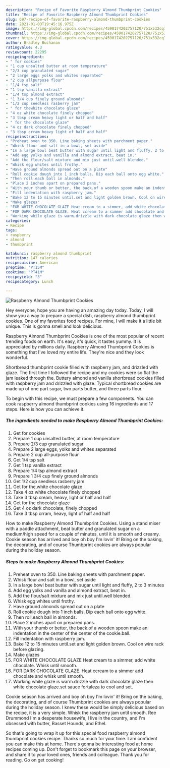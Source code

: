 ```yaml
---
description: "Recipe of Favorite Raspberry Almond Thumbprint Cookies"
title: "Recipe of Favorite Raspberry Almond Thumbprint Cookies"
slug: 697-recipe-of-favorite-raspberry-almond-thumbprint-cookies
date: 2021-01-03T19:45:16.975Z
image: https://img-global.cpcdn.com/recipes/4590174202757120/751x532cq70/raspberry-almond-thumbprint-cookies-recipe-main-photo.jpg
thumbnail: https://img-global.cpcdn.com/recipes/4590174202757120/751x532cq70/raspberry-almond-thumbprint-cookies-recipe-main-photo.jpg
cover: https://img-global.cpcdn.com/recipes/4590174202757120/751x532cq70/raspberry-almond-thumbprint-cookies-recipe-main-photo.jpg
author: Bradley Buchanan
ratingvalue: 4.3
reviewcount: 22295
recipeingredient:
- " for cookies"
- "1 cup unsalted butter at room temperature"
- "2/3 cup granulated sugar"
- "2 large eggs yolks and whites separated"
- "2 cup allpurpose flour"
- "1/4 tsp salt"
- "1 tsp vanilla extract"
- "1/4 tsp almond extract"
- "1 3/4 cup finely ground almonds"
- "1/2 cup seedless rasberry jam"
- " for thewhite chocolate glaze"
- "4 oz white chocolate finely chopped"
- "3 tbsp cream heavy light or half and half"
- " for the chocolate glaze"
- "4 oz dark chocolate finely chopped"
- "3 tbsp crram heavy light of half and half"
recipeinstructions:
- "Preheat oven to 350. Line baking sheets with parchment paper."
- "Whisk flour and salt in a bowl, set aside"
- "In a large bowl beat butter with sugar until light and fluffy, 2 to 3 minutes"
- "Add egg yolks and vanilla and almond extract, beat in."
- "Add the flour/salt mixture and mix just until.well blended."
- "Whisk egg whites until frothy."
- "Have ground almonds spread out on a plate"
- "Roll cookie dough into 1 inch balls. Dip each ball onto egg white."
- "Then roll.each ball in almonds."
- "Place 2 inches apart on prepared pans."
- "With your thumb or better, the back.of a wooden spoon make an indentation in the center of the center of the cookie.ball."
- "Fill indentation with raspberry jam."
- "Bake 12 to 15 minutes until.set and light golden brown. Cool on wire rack before glazing."
- "Make glazes"
- "FOR WHITE CHOCOLATE GLAZE Heat cream to a simmer, add white chocolate. Whisk until smooth."
- "FOR DARK CHOCOLATE GLAZE. Heat ccream to a simmer add chocolate and whisk until smooth."
- "Working while glaze is warm.drizzle with dark chocolate glaze then white chocolate glaze.set sauce fortaleza to cool and set."
categories:
- Recipe
tags:
- raspberry
- almond
- thumbprint

katakunci: raspberry almond thumbprint 
nutrition: 147 calories
recipecuisine: American
preptime: "PT15M"
cooktime: "PT41M"
recipeyield: "3"
recipecategory: Lunch

---
```



![Raspberry Almond Thumbprint Cookies](https://img-global.cpcdn.com/recipes/4590174202757120/751x532cq70/raspberry-almond-thumbprint-cookies-recipe-main-photo.jpg)

Hey everyone, hope you are having an amazing day today. Today, I will show you a way to prepare a special dish, raspberry almond thumbprint cookies. One of my favorites food recipes. For mine, I will make it a little bit unique. This is gonna smell and look delicious.

Raspberry Almond Thumbprint Cookies is one of the most popular of recent trending foods on earth. It's easy, it's quick, it tastes yummy. It is appreciated by millions daily. Raspberry Almond Thumbprint Cookies is something that I've loved my entire life. They're nice and they look wonderful.

Shortbread thumbprint cookie filled with raspberry jam, and drizzled with glaze. The first time I followed the recipe and my cookies were so flat the jam leaked through the. Buttery almond and vanilla shortbread cookies filled with raspberry jam and drizzled with glaze. Typical shortbread cookies are made up of one part sugar, two parts butter, and three parts flour.


To begin with this recipe, we must prepare a few components. You can cook raspberry almond thumbprint cookies using 16 ingredients and 17 steps. Here is how you can achieve it.

<!--inarticleads1-->

##### The ingredients needed to make Raspberry Almond Thumbprint Cookies:

1. Get  for cookies
1. Prepare 1 cup unsalted butter, at room temperature
1. Prepare 2/3 cup granulated sugar
1. Prepare 2 large eggs, yolks and whites separated
1. Prepare 2 cup all-purpose flour
1. Get 1/4 tsp salt
1. Get 1 tsp vanilla extract
1. Prepare 1/4 tsp almond extract
1. Prepare 1 3/4 cup finely ground almonds
1. Get 1/2 cup seedless rasberry jam
1. Get  for the,white chocolate glaze
1. Take 4 oz white chocolate finely chopped
1. Take 3 tbsp cream, heavy, light or half and half
1. Get  for the chocolate glaze
1. Get 4 oz dark chocolate, finely chopped
1. Take 3 tbsp crram, heavy, light of half and half


How to make Raspberry Almond Thumbprint Cookies. Using a stand mixer with a paddle attachment, beat butter and granulated sugar on a medium/high speed for a couple of minutes, until it is smooth and creamy. Cookie season has arrived and boy oh boy I&#39;m lovin&#39; it! Bring on the baking, the decorating, and of course Thumbprint cookies are always popular during the holiday season. 

<!--inarticleads2-->

##### Steps to make Raspberry Almond Thumbprint Cookies:

1. Preheat oven to 350. Line baking sheets with parchment paper.
1. Whisk flour and salt in a bowl, set aside
1. In a large bowl beat butter with sugar until light and fluffy, 2 to 3 minutes
1. Add egg yolks and vanilla and almond extract, beat in.
1. Add the flour/salt mixture and mix just until.well blended.
1. Whisk egg whites until frothy.
1. Have ground almonds spread out on a plate
1. Roll cookie dough into 1 inch balls. Dip each ball onto egg white.
1. Then roll.each ball in almonds.
1. Place 2 inches apart on prepared pans.
1. With your thumb or better, the back.of a wooden spoon make an indentation in the center of the center of the cookie.ball.
1. Fill indentation with raspberry jam.
1. Bake 12 to 15 minutes until.set and light golden brown. Cool on wire rack before glazing.
1. Make glazes
1. FOR WHITE CHOCOLATE GLAZE Heat cream to a simmer, add white chocolate. Whisk until smooth.
1. FOR DARK CHOCOLATE GLAZE. Heat ccream to a simmer add chocolate and whisk until smooth.
1. Working while glaze is warm.drizzle with dark chocolate glaze then white chocolate glaze.set sauce fortaleza to cool and set.


Cookie season has arrived and boy oh boy I&#39;m lovin&#39; it! Bring on the baking, the decorating, and of course Thumbprint cookies are always popular during the holiday season. I knew these would be simply delicious based on the recipe, it is a very simple. Whisk the raspberry jam until smooth. Ree Drummond I&#39;m a desperate housewife, I live in the country, and I&#39;m obsessed with butter, Basset Hounds, and Ethel. 

So that's going to wrap it up for this special food raspberry almond thumbprint cookies recipe. Thanks so much for your time. I am confident you can make this at home. There's gonna be interesting food at home recipes coming up. Don't forget to bookmark this page on your browser, and share it to your loved ones, friends and colleague. Thank you for reading. Go on get cooking!
